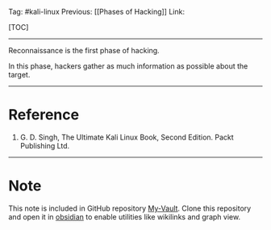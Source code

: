 Tag: #kali-linux 
Previous: [[Phases of Hacking]]
Link: 

[TOC]

---

Reconnaissance is the first phase of hacking.

In this phase, hackers gather as much information as possible about the target.

---

# Reference

1. G. D. Singh, The Ultimate Kali Linux Book, Second Edition. Packt Publishing Ltd.

---

# Note

This note is included in GitHub repository [My-Vault](https://github.com/LittleD3092/My-Vault.git). Clone this repository and open it in [obsidian](https://obsidian.md/) to enable utilities like wikilinks and graph view.